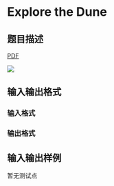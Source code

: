 # Explore the Dune

## 题目描述

[problemUrl]: https://uva.onlinejudge.org/index.php?option=com_onlinejudge&Itemid=8&category=823&page=show_problem&problem=4591

[PDF](https://uva.onlinejudge.org/external/127/p12738.pdf)

![](https://cdn.luogu.com.cn/upload/vjudge_pic/UVA12738/9eee8484294386604098d38974ae2f7c1e3c3bb7.png)

## 输入输出格式

### 输入格式

### 输出格式

## 输入输出样例

暂无测试点

